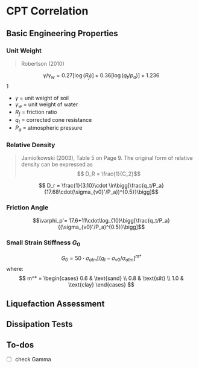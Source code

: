 # CPT Correlation

## Basic Engineering Properties

### Unit Weight

> Robertson (2010) 

$$ \gamma/\gamma_w = 0.27[\log(R_f)] + 0.36 [\log(q_t/p_a)] + 1.236$$ 1

- $\gamma$ = unit weight of soil
- $\gamma_w$ = unit weight of water
- $R_f$ = friction ratio
- $q_t$ = corrected cone resistance
- $P_a$ = atmospheric pressure

### Relative Density

> Jamiolkowski (2003), Table 5 on Page 9. 
> The original form of relative density can be expressed as $$ D_R = \frac{1}{C_2}$$

$$ D_r = \frac{1}{3.10}\cdot \ln\bigg[\frac{q_t/P_a}{17.68\cdot(\sigma_{v0}'/P_a))^{0.5}}\bigg]$$

### Friction Angle

$$\varphi_p'= 17.6+11\cdot\log_{10}\bigg[\frac{q_t/P_a}{(\sigma_{v0}'/P_a)^{0.5}}\bigg]$$

### Small Strain Stiffness $G_0$

$$ G_0 = 50\cdot \sigma_{atm}\big[(q_t-\sigma_{v0}/\sigma_{atm}\big]^{m*}$$
where:
$$
    m^*  = \begin{cases}
        0.6 & \text{sand} \\
        0.8 & \text{silt} \\
        1.0 & \text{clay}
    \end{cases}
$$

## Liquefaction Assessment

## Dissipation Tests

## To-dos

- [ ] check Gamma
